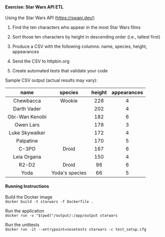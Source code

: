 #### Exercise: Star Wars API ETL

Using the Star Wars API (https://swapi.dev/)

1. Find the ten characters who appear in the most Star Wars films

2. Sort those ten characters by height in descending order (i.e., tallest first)

3. Produce a CSV with the following columns: name, species, height, appearances

4. Send the CSV to httpbin.org

5. Create automated tests that validate your code

Sample CSV output (actual results may vary):  

|      name      |     species    | height | appearances |
|:--------------:|:--------------:|:------:|:-----------:|
|    Chewbacca   |     Wookie     |   228  |      4      |
|   Darth Vader  |                |   202  |      4      |
| Obi-Wan Kenobi |                |   182  |      6      |
|    Owen Lars   |                |   178  |      3      |
| Luke Skywalker |                |   172  |      4      |
|    Palpatine   |                |   170  |      5      |
|      C-3PO     |      Droid     |   167  |      6      |
|   Leia Organa  |                |   150  |      4      |
|      R2-D2     |      Droid     |   96   |      6      |
|      Yoda      | Yoda's species |   66   |      5      |


   
  

#### Running Instructions

Build the Docker image  
`docker build -t starwars -f Dockerfile .`

Run the application  
`docker run -v "$(pwd)"/output/:/app/output starwars
`

Run the unittests  
`docker run -it --entrypoint=nosetests starwars -c test_setup.cfg`